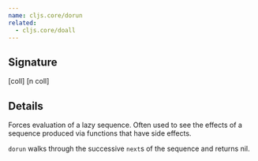 ```yaml
---
name: cljs.core/dorun
related:
  - cljs.core/doall
---
```


## Signature
[coll]
[n coll]


## Details

Forces evaluation of a lazy sequence. Often used to see the effects of a
sequence produced via functions that have side effects.

`dorun` walks through the successive `next`s of the sequence and returns nil.
